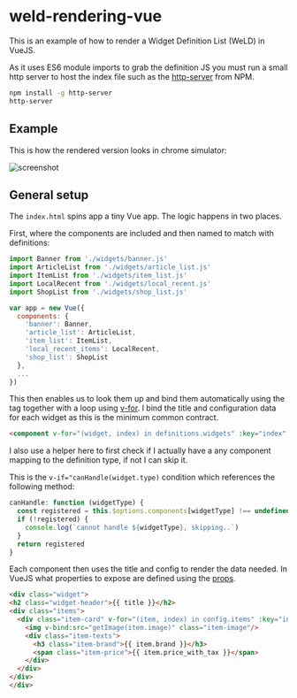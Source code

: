 # weld-rendering-vue

This is an example of how to render a Widget Definition List (WeLD) in VueJS.

As it uses ES6 module imports to grab the definition JS you must run a small http server to host the index file such as the [http-server](https://www.npmjs.com/package/http-server) from NPM.

```bash
npm install -g http-server
http-server
```

## Example

This is how the rendered version looks in chrome simulator:

![screenshot](example.gif)

## General setup

The `index.html` spins app a tiny Vue app. The logic happens in two places.

First, where the components are included and then named to match with definitions:

```javascript
import Banner from './widgets/banner.js'
import ArticleList from './widgets/article_list.js'
import ItemList from './widgets/item_list.js'
import LocalRecent from './widgets/local_recent.js'
import ShopList from './widgets/shop_list.js'

var app = new Vue({
  components: {
    'banner': Banner,
    'article_list': ArticleList,
    'item_list': ItemList,
    'local_recent_items': LocalRecent,
    'shop_list': ShopList
  },
  ...
})
```

This then enables us to look them up and bind them automatically using the [<component>](https://v2.vuejs.org/v2/guide/components-dynamic-async.html) tag together with a loop using [v-for](https://v2.vuejs.org/v2/guide/list.html). I bind the title and configuration data for each widget as this is the minimum common contract.

```html
<component v-for="(widget, index) in definitions.widgets" :key="index" v-if="canHandle(widget.type)" v-bind:is="widget.type" v-bind:title="widget.title" v-bind:config="widget.data"></component>
```

I also use a helper here to first check if I actually have a any component mapping to the definition type, if not I can skip it.

This is the `v-if="canHandle(widget.type)` condition which references the following method:

```javascript
canHandle: function (widgetType) {
  const registered = this.$options.components[widgetType] !== undefined
  if (!registered) {
    console.log(`cannot handle ${widgetType}, skipping..`)
  }
  return registered
}
```

Each component then uses the title and config to render the data needed. In VueJS what properties to expose are defined using the [props](https://v2.vuejs.org/v2/guide/components-props.html?redirect=true).

```html
<div class="widget">
<h2 class="widget-header">{{ title }}</h2>
<div class="items">
  <div class="item-card" v-for="(item, index) in config.items" :key="index">
    <img v-bind:src="getImage(item.image)" class="item-image"/>
    <div class="item-texts">
      <h3 class="item-brand">{{ item.brand }}</h3>
      <span class="item-price">{{ item.price_with_tax }}</span>
    </div>
  </div>
</div>
</div>
```
